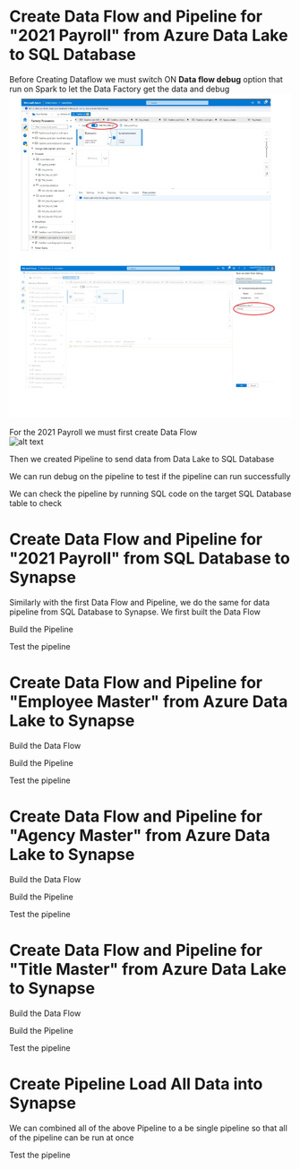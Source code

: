 # Create Data Flow and Pipeline for "2021 Payroll" from Azure Data Lake to SQL Database
Before Creating Dataflow we must switch ON **Data flow debug** option that run on Spark to let the Data Factory get the data and debug </br>
![alt text](https://github.com/NgoDuyVu1993/Data_Engineer_Ass5_Data_Pipeline/blob/main/Create%20Data%20Flows%20and%20Pipelines/image/Turn%20ON%20Dataflow%20debug.jpg)

For the 2021 Payroll we must first create Data Flow </br>
![alt text](https://github.com/NgoDuyVu1993/Data_Engineer_Ass5_Data_Pipeline/blob/main/Create%20Data%20Flows%20and%20Pipelines/image/Create%20Payroll%20Dataflow%20fromSQLDB%20to%20Synapse.jpg)

Then we created Pipeline to send data from Data Lake to SQL Database </br>

We can run debug on the pipeline to test if the pipeline can run successfully </br>

We can check the pipeline by running SQL code on the target SQL Database table to check </br>

# Create Data Flow and Pipeline for "2021 Payroll" from SQL Database to Synapse
Similarly with the first Data Flow and Pipeline, we do the same for data pipeline from SQL Database to Synapse. We first built the Data Flow </br>


Build the Pipeline </br>

Test the pipeline </br>

# Create Data Flow and Pipeline for "Employee Master" from Azure Data Lake to Synapse
Build the Data Flow </br>

Build the Pipeline </br>

Test the pipeline </br>
# Create Data Flow and Pipeline for "Agency Master" from Azure Data Lake to Synapse
Build the Data Flow </br>

Build the Pipeline </br>

Test the pipeline </br>
# Create Data Flow and Pipeline for "Title Master" from Azure Data Lake to Synapse
Build the Data Flow </br>

Build the Pipeline </br>

Test the pipeline </br>
# Create Pipeline Load All Data into Synapse
We can combined all of the above Pipeline to a be single pipeline so that all of the pipeline can be run at once </br>

Test the pipeline </br>